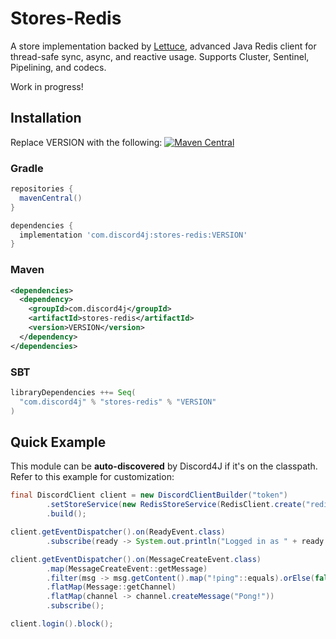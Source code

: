 # Stores-Redis

A store implementation backed by [Lettuce](https://lettuce.io/), advanced Java Redis client for thread-safe sync, async, and reactive usage. Supports Cluster, Sentinel, Pipelining, and codecs.

Work in progress!

## Installation
Replace VERSION with the following: [![Maven Central](https://img.shields.io/maven-central/v/com.discord4j/stores-redis.svg?style=flat-square)](https://search.maven.org/artifact/com.discord4j/stores-redis)
### Gradle
```groovy
repositories {
  mavenCentral()
}

dependencies {
  implementation 'com.discord4j:stores-redis:VERSION'
}
```
### Maven
```xml
<dependencies>
  <dependency>
    <groupId>com.discord4j</groupId>
    <artifactId>stores-redis</artifactId>
    <version>VERSION</version>
  </dependency>
</dependencies>
```

### SBT
```scala
libraryDependencies ++= Seq(
  "com.discord4j" % "stores-redis" % "VERSION"
)
```

## Quick Example

This module can be **auto-discovered** by Discord4J if it's on the classpath. Refer to this example for customization:

```java
final DiscordClient client = new DiscordClientBuilder("token")
        .setStoreService(new RedisStoreService(RedisClient.create("redis://localhost")))
        .build();

client.getEventDispatcher().on(ReadyEvent.class)
        .subscribe(ready -> System.out.println("Logged in as " + ready.getSelf().getUsername()));

client.getEventDispatcher().on(MessageCreateEvent.class)
        .map(MessageCreateEvent::getMessage)
        .filter(msg -> msg.getContent().map("!ping"::equals).orElse(false))
        .flatMap(Message::getChannel)
        .flatMap(channel -> channel.createMessage("Pong!"))
        .subscribe();

client.login().block();
```
